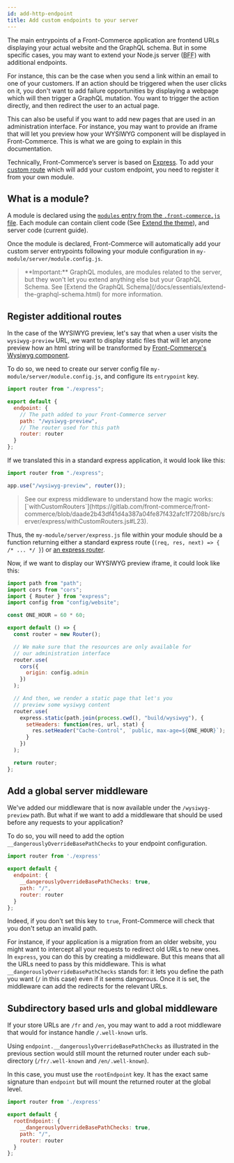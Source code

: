```yaml
---
id: add-http-endpoint
title: Add custom endpoints to your server
---
```


The main entrypoints of a Front-Commerce application are frontend URLs displaying your actual website and the GraphQL schema. But in some specific cases, you may want to extend your Node.js server (<abbr title="Backend For Frontend">BFF</abbr>) with additional endpoints.

For instance, this can be the case when you send a link within an email to one of your customers. If an action should be triggered when the user clicks on it, you don't want to add failure opportunities by displaying a webpage which will then trigger a GraphQL mutation. You want to trigger the action directly, and then redirect the user to an actual page.

This can also be useful if you want to add new pages that are used in an administration interface. For instance, you may want to provide an iframe that will let you preview how your WYSIWYG component will be displayed in Front-Commerce. This is what we are going to explain in this documentation.

Technically, Front-Commerce’s server is based on [Express](http://expressjs.com/). To add your [custom route](https://expressjs.com/en/guide/routing.html) which will add your custom endpoint, you need to register it from your own module.

## What is a module?

A module is declared using the [`modules` entry from the `.front-commerce.js` file](/docs/reference/front-commerce-js.html#modules). Each module can contain client code (See [Extend the theme](/docs/essentials/extend-the-theme.html)), and server code (current guide).

Once the module is declared, Front-Commerce will automatically add your custom server entrypoints following your module configuration in `my-module/server/module.config.js`.

<blockquote class="note">
**Important:** GraphQL modules, are modules related to the server, but they won't let you extend anything else but your GraphQL Schema. See [Extend the GraphQL Schema](/docs/essentials/extend-the-graphql-schema.html) for more information.
</blockquote>

## Register additional routes

In the case of the WYSIWYG preview, let's say that when a user visits the `wysiwyg-preview` URL, we want to display static files that will let anyone preview how an html string will be transformed by [Front-Commerce's Wysiwyg component](https://gitlab.com/front-commerce/front-commerce/tree/main/src/web/theme/modules/Wysiwyg).

To do so, we need to create our server config file `my-module/server/module.config.js`, and configure its `entrypoint` key.

```js
import router from "./express";

export default {
  endpoint: {
    // The path added to your Front-Commerce server
    path: "/wysiwyg-preview",
    // The router used for this path
    router: router
  }
};
```

If we translated this in a standard express application, it would look like this:

```js
import router from "./express";

app.use("/wysiwyg-preview", router());
```

<blockquote class="note">
See our express middleware to understand how the magic works: [`withCustomRouters`](https://gitlab.com/front-commerce/front-commerce/blob/daade2b43df41d4a387a04fe87f432afc1f7208b/src/server/express/withCustomRouters.js#L23).
</blockquote>

Thus, the `my-module/server/express.js` file within your module should be a function returning either a standard express route (`(req, res, next) => { /* ... */ }`) or [an express router](https://expressjs.com/en/api.html#router).

Now, if we want to display our WYSIWYG preview iframe, it could look like this:

```js
import path from "path";
import cors from "cors";
import { Router } from "express";
import config from "config/website";

const ONE_HOUR = 60 * 60;

export default () => {
  const router = new Router();

  // We make sure that the resources are only available for
  // our administration interface
  router.use(
    cors({
      origin: config.admin
    })
  );

  // And then, we render a static page that let's you
  // preview some wysiwyg content
  router.use(
    express.static(path.join(process.cwd(), "build/wysiwyg"), {
      setHeaders: function(res, url, stat) {
        res.setHeader("Cache-Control", `public, max-age=${ONE_HOUR}`);
      }
    })
  );

  return router;
};
```

## Add a global server middleware

We've added our middleware that is now available under the `/wysiwyg-preview` path. But what if we want to add a middleware that should be used before any requests to your application?

To do so, you will need to add the option `__dangerouslyOverrideBasePathChecks` to your endpoint configuration.

```js
import router from './express'

export default {
  endpoint: {
    __dangerouslyOverrideBasePathChecks: true,
    path: "/",
    router: router
  }
};
```

Indeed, if you don't set this key to `true`, Front-Commerce will check that you don't setup an invalid path.

For instance, if your application is a migration from an older website, you might want to intercept all your requests to redirect old URLs to new ones. In `express`, you can do this by creating a middleware. But this means that all the URLs need to pass by this middleware. This is what `__dangerouslyOverrideBasePathChecks` stands for: it lets you define the path you want (`/` in this case) even if it seems dangerous. Once it is set, the middleware can add the redirects for the relevant URLs.

## Subdirectory based urls and global middleware

If your store URLs are `/fr` and `/en`, you may want to add a root middleware that would for instance handle `/.well-known` urls.

Using `endpoint.__dangerouslyOverrideBasePathChecks` as illustrated in the previous section would still mount the returned router under each sub-directory (`/fr/.well-known` and `/en/.well-known`).

In this case, you must use the `rootEndpoint` key. It has the exact same signature than `endpoint` but will mount the returned router at the global level.

```js
import router from './express'

export default {
  rootEndpoint: {
    __dangerouslyOverrideBasePathChecks: true,
    path: "/",
    router: router
  }
};
```